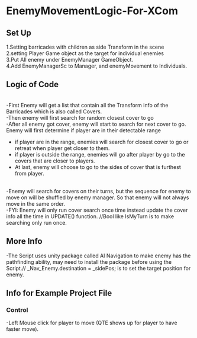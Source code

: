 # EnemyMovementLogic-For-XCom
## Set Up
1.Setting barricades with children as side Transform in the scene
<br/>2.setting Player Game object as the target for individual enemies
<br/>3.Put All enemy under EnemyManager GameObject. 
<br/>4.Add EnemyManagerSc to Manager, and enemyMovement to Individuals. 
## Logic of Code
<br/>-First Enemy will get a list that contain all the Transform info of the Barricades which is also called Covers.
<br/>-Then enemy will first search for random closest cover to go
<br/>-After all enemy got cover, enemy will start to search for next cover to go. Enemy will first determine if player are in their detectable range 
- if player are in the range, enemies will search for closest cover to go or retreat when player get closer to them. 
- if player is outside the range, enemies will go after player by go to the covers that are closer to players.
- At last, enemy will choose to go to the sides of cover that is furthest from player.
  
<br/>-Enemy will search for covers on their turns, but the sequence for enemy to move on will be shuffled by enemy manager. So that enemy will not always move in the same order. 
<br/>-FYI: Enemy will only run cover search once time instead update the cover info all the time in UPDATE() function. //Bool like IsMyTurn is to make searching only run once.
## More Info
-The Script uses unity package called AI Navigation to make enemy has the pathfinding ability, may need to install the package before using the Script.// _Nav_Enemy.destination = _sidePos; is to set the target position for enemy.
## Info for Example Project File
### Control
-Left Mouse click for player to move (QTE shows up for player to have faster move).
